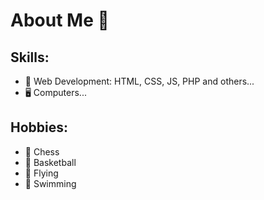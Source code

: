 # About Me 👋

## Skills:
- 💬 Web Development: HTML, CSS, JS, PHP and others...
- 🖥 Computers...

## Hobbies:
- 🐴 Chess
- 🏀 Basketball
- 🦅 Flying
- 🐬 Swimming
